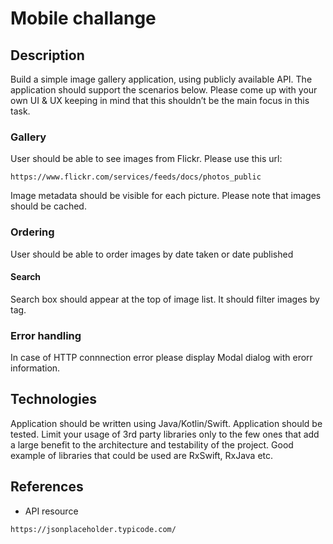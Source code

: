 # Mobile challange

## Description
Build a simple image gallery application, using publicly available API. The application should support the scenarios below.
Please come up with your own UI & UX keeping in mind that this shouldn’t be the main focus in this task.

### Gallery
User should be able to see images from Flickr. Please use this url:
```
https://www.flickr.com/services/feeds/docs/photos_public
```
Image metadata should be visible for each picture. Please note that images should be cached.

### Ordering
User should be able to order images by date taken or date published

#### Search
Search box should appear at the top of image list. It should filter images by tag.

### Error handling
In case of HTTP connnection error please display Modal dialog with erorr information.

## Technologies
Application should be written using Java/Kotlin/Swift. Application should be tested.
Limit your usage of 3rd party libraries only to the few ones that add a large benefit to the architecture and testability of the project.
Good example of libraries that could be used are RxSwift, RxJava etc.

## References
- API resource
```
https://jsonplaceholder.typicode.com/
```
